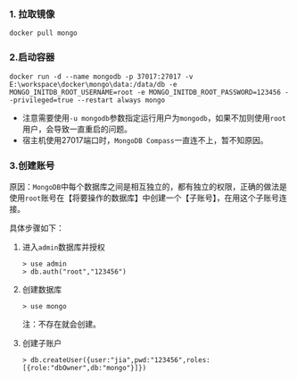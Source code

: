 ### 1. 拉取镜像

```
docker pull mongo
```

### 2.启动容器

```
docker run -d --name mongodb -p 37017:27017 -v E:\workspace\docker\mongo\data:/data/db -e MONGO_INITDB_ROOT_USERNAME=root -e MONGO_INITDB_ROOT_PASSWORD=123456 --privileged=true --restart always mongo
```
- 注意需要使用`-u mongodb`参数指定运行用户为`mongodb`，如果不加则使用`root`用户，会导致一直重启的问题。
- 宿主机使用27017端口时，`MongoDB Compass`一直连不上，暂不知原因。

### 3.创建账号

原因：`MongoDB`中每个数据库之间是相互独立的，都有独立的权限，正确的做法是使用`root`账号在【将要操作的数据库】中创建一个【子账号】，在用这个子账号连接。

具体步骤如下：

1. 进入`admin`数据库并授权

   ```
   > use admin
   > db.auth("root","123456")
   ```

2. 创建数据库

   ```
   > use mongo
   ```

   注：不存在就会创建。

3. 创建子账户

   ```
   > db.createUser({user:"jia",pwd:"123456",roles:[{role:"dbOwner",db:"mongo"}]})
   ```

   
